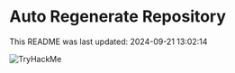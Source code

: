 # Auto Regenerate Repository

This README was last updated: 2024-09-21 13:02:14

 ![TryHackMe](https://tryhackme.com/badge/533634)
